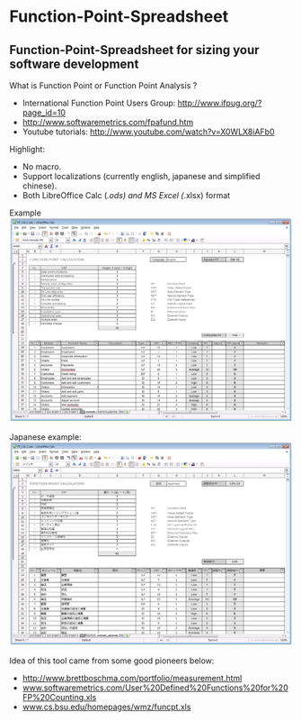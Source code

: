 Function-Point-Spreadsheet
==========================

##  Function-Point-Spreadsheet for sizing your software development

What is Function Point or Function Point Analysis ?
* International Function Point Users Group: http://www.ifpug.org/?page_id=10
* http://www.softwaremetrics.com/fpafund.htm
* Youtube tutorials: http://www.youtube.com/watch?v=X0WLX8iAFb0

Highlight:
* No macro.
* Support localizations (currently english, japanese and simplified chinese).
* Both LibreOffice Calc (*.ods) and MS Excel (*.xlsx) format

Example
![Libre Calc example](/images/image_FP_CALC_ods.png "Sample Calc format")

Japanese example:
![Libre Calc example - Japanese](/images/image_FP_CALC_ods-ja.png "Sample Calc format - Japanese")

Idea of this tool came from some good pioneers below:
* http://www.brettboschma.com/portfolio/measurement.html
* www.softwaremetrics.com/User%20Defined%20Functions%20for%20FP%20Counting.xls
* www.cs.bsu.edu/homepages/wmz/funcpt.xls‎